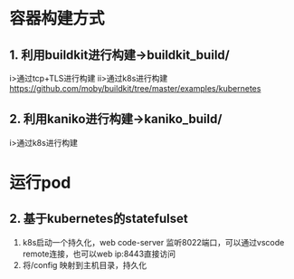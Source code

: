 # 容器构建方式

## 1. 利用buildkit进行构建->buildkit_build/

i>通过tcp+TLS进行构建
ii>通过k8s进行构建
https://github.com/moby/buildkit/tree/master/examples/kubernetes
## 2. 利用kaniko进行构建->kaniko_build/
i>通过k8s进行构建


# 运行pod
## 2. 基于kubernetes的statefulset
1. k8s启动一个持久化，web code-server 监听8022端口，可以通过vscode remote连接，也可以web ip:8443直接访问
2. 将/config 映射到主机目录，持久化